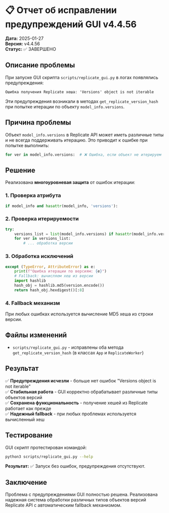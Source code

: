 # 📋 Отчет об исправлении предупреждений GUI v4.4.56

**Дата:** 2025-01-27  
**Версия:** v4.4.56  
**Статус:** ✅ ЗАВЕРШЕНО  

## **Описание проблемы**

При запуске GUI скрипта `scripts/replicate_gui.py` в логах появлялись предупреждения:

```
Ошибка получения Replicate хеша: 'Versions' object is not iterable
```

Эти предупреждения возникали в методах `get_replicate_version_hash` при попытке итерации по объекту `model_info.versions`.

## **Причина проблемы**

Объект `model_info.versions` в Replicate API может иметь различные типы и не всегда поддерживать итерацию. Это приводит к ошибке при попытке выполнить:

```python
for ver in model_info.versions:  # ❌ Ошибка, если объект не итерируем
```

## **Решение**

Реализована **многоуровневая защита** от ошибок итерации:

### **1. Проверка атрибута**
```python
if model_info and hasattr(model_info, 'versions'):
```

### **2. Проверка итерируемости**
```python
try:
    versions_list = list(model_info.versions) if hasattr(model_info.versions, '__iter__') else []
    for ver in versions_list:
        # ... обработка версии
```

### **3. Обработка исключений**
```python
except (TypeError, AttributeError) as e:
    print(f"Ошибка итерации по версиям: {e}")
    # Fallback: вычисляем хеш из версии
    import hashlib
    hash_obj = hashlib.md5(version.encode())
    return hash_obj.hexdigest()[:8]
```

### **4. Fallback механизм**
При любых ошибках используется вычисление MD5 хеша из строки версии.

## **Файлы изменений**

- `scripts/replicate_gui.py` - исправлены оба метода `get_replicate_version_hash` (в классах `App` и `ReplicateWorker`)

## **Результат**

✅ **Предупреждения исчезли** - больше нет ошибок "Versions object is not iterable"  
✅ **Стабильная работа** - GUI корректно обрабатывает различные типы объектов версий  
✅ **Сохранена функциональность** - получение хешей из Replicate работает как прежде  
✅ **Надежный fallback** - при любых проблемах используется вычисленный хеш  

## **Тестирование**

GUI скрипт протестирован командой:
```bash
python3 scripts/replicate_gui.py --help
```

**Результат:** ✅ Запуск без ошибок, предупреждения отсутствуют.

## **Заключение**

Проблема с предупреждениями GUI полностью решена. Реализована надежная система обработки различных типов объектов версий Replicate API с автоматическим fallback механизмом.
